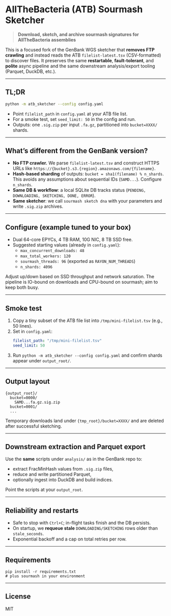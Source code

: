 # AllTheBacteria (ATB) Sourmash Sketcher

> **Download, sketch, and archive sourmash signatures for AllTheBacteria assemblies**

This is a focused fork of the GenBank WGS sketcher that **removes FTP crawling** and instead
reads the ATB `filelist-latest.tsv` (CSV-formatted) to discover files.
It preserves the same **restartable**, **fault-tolerant**, and **polite** async pipeline and the
same downstream analysis/export tooling (Parquet, DuckDB, etc.).

---

## TL;DR

```bash
python -m atb_sketcher --config config.yaml
```

- Point `filelist_path` in `config.yaml` at your ATB file list.
- For a smoke test, set `seed_limit: 50` in the config and run.
- Outputs: one `.sig.zip` per input `.fa.gz`, partitioned into `bucket=XXXX/` shards.

---

## What’s different from the GenBank version?

- **No FTP crawler.** We parse `filelist-latest.tsv` and construct HTTPS URLs like
  `https://{bucket}.s3.{region}.amazonaws.com/{filename}`.
- **Hash-based sharding** of outputs: `bucket = sha1(filename) % n_shards`.
  This avoids any assumptions about sequential IDs (`SAMD...`). Configure `n_shards`.
- **Same DB & workflow**: a local SQLite DB tracks status (`PENDING, DOWNLOADING, SKETCHING, DONE, ERROR`).
- **Same sketcher**: we call `sourmash sketch dna` with your parameters and write `.sig.zip` archives.

---

## Configure (example tuned to your box)

- Dual 64-core EPYCs, 4 TB RAM, 10G NIC, 8 TB SSD free.
- Suggested starting values (already in `config.yaml`):
  - `max_concurrent_downloads: 48`
  - `max_total_workers: 120`
  - `sourmash_threads: 96` (exported as `RAYON_NUM_THREADS`)
  - `n_shards: 4096`

Adjust up/down based on SSD throughput and network saturation. The pipeline is
IO-bound on downloads and CPU-bound on sourmash; aim to keep both busy.

---

## Smoke test

1. Copy a tiny subset of the ATB file list into `/tmp/mini-filelist.tsv` (e.g., 50 lines).
2. Set in `config.yaml`:
   ```yaml
   filelist_path: "/tmp/mini-filelist.tsv"
   seed_limit: 50
   ```
3. Run `python -m atb_sketcher --config config.yaml` and confirm shards appear under `output_root/`.

---

## Output layout

```
{output_root}/
  bucket=0000/
    SAMD...fa.gz.sig.zip
  bucket=0001/
  ...
```

Temporary downloads land under `{tmp_root}/bucket=XXXX/` and are deleted after successful sketching.

---

## Downstream extraction and Parquet export

Use the **same** scripts under `analysis/` as in the GenBank repo to:
- extract FracMinHash values from `.sig.zip` files,
- reduce and write partitioned Parquet,
- optionally ingest into DuckDB and build indices.

Point the scripts at your `output_root`.

---

## Reliability and restarts

- Safe to stop with `Ctrl+C`; in-flight tasks finish and the DB persists.
- On startup, we **requeue stale** `DOWNLOADING/SKETCHING` rows older than `stale_seconds`.
- Exponential backoff and a cap on total retries per row.

---

## Requirements

```
pip install -r requirements.txt
# plus sourmash in your environment
```

---

## License

MIT

